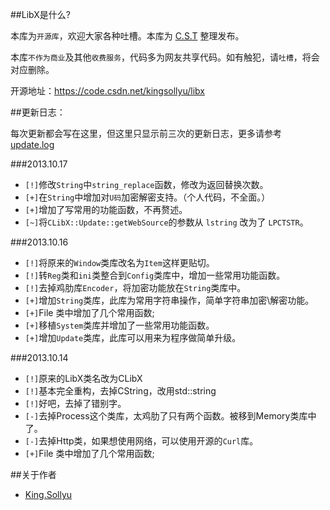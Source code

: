 ##LibX是什么?

本库为`开源库`，欢迎大家各种吐槽。本库为 [C.S.T](http://bbs.0xcode.org "打开C.S.T论坛") 整理发布。

本库`不作为商业`及其他`收费服务`，代码多为网友共享代码。如有触犯，请`吐槽`，将会对应删除。
    
开源地址：https://code.csdn.net/kingsollyu/libx

##更新日志：

每次更新都会写在这里，但这里只显示前三次的更新日志，更多请参考 [update.log](https://code.csdn.net/kingsollyu/libx/tree/master/update.log)

###2013.10.17

  * `[!]`修改`String`中`string_replace`函数，修改为返回替换次数。
  * `[+]`在`String`中增加对`U码`加密解密支持。（个人代码，不全面。）
  * `[+]`增加了写常用的功能函数，不再赘述。
  * `[~]`将`CLibX::Update::getWebSource`的参数从 `lstring` 改为了 `LPCTSTR`。

###2013.10.16

  * `[!]`将原来的`Window`类库改名为`Item`这样更贴切。
  * `[!]`转`Reg`类和`ini`类整合到`Config`类库中，增加一些常用功能函数。
  * `[!]`去掉鸡肋库`Encoder`，将加密功能放在`String`类库中。
  * `[+]`增加`String`类库，此库为常用字符串操作，简单字符串加密\解密功能。
  * `[+]`File 类中增加了几个常用函数;
  * `[+]`移植`System`类库并增加了一些常用功能函数。
  * `[+]`增加`Update`类库，此库可以用来为程序做简单升级。

###2013.10.14

  * `[!]`原来的LibX类名改为CLibX
  * `[!]`基本完全重构，去掉CString，改用std::string
  * `[!]`好吧，去掉了错别字。
  * `[-]`去掉Process这个类库，太鸡肋了只有两个函数。被移到Memory类库中了。
  * `[-]`去掉Http类，如果想使用网络，可以使用开源的`Curl`库。
  * `[+]`File 类中增加了几个常用函数;

##关于作者
  * [King.Sollyu](http://blog.csdn.net/kingsollyu "我的CSDN博客地址")